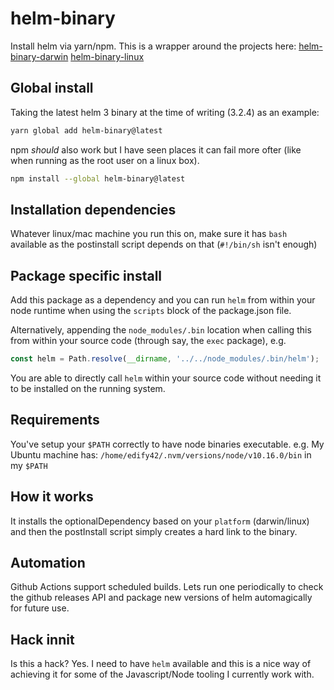 # helm-binary

Install helm via yarn/npm. This is a wrapper around the projects here:
[helm-binary-darwin](https://github.com/edify42/helm-binary-darwin)
[helm-binary-linux](https://github.com/edify42/helm-binary-linux)

## Global install

Taking the latest helm 3 binary at the time of writing (3.2.4) as an example:

```bash
yarn global add helm-binary@latest
```

npm _should_ also work but I have seen places it can fail more ofter (like when
running as the root user on a linux box).

```bash
npm install --global helm-binary@latest
```

## Installation dependencies

Whatever linux/mac machine you run this on, make sure it has `bash` available
as the postinstall script depends on that (`#!/bin/sh` isn't enough)

## Package specific install

Add this package as a dependency and you can run `helm` from within your node
runtime when using the `scripts` block of the package.json file.

Alternatively, appending the `node_modules/.bin` location when calling this
from within your source code (through say, the `exec` package), e.g.

```javascript
const helm = Path.resolve(__dirname, '../../node_modules/.bin/helm');
```

You are able to directly call `helm` within your source code without needing it
to be installed on the running system.

## Requirements

You've setup your `$PATH` correctly to have node binaries executable.
e.g. My Ubuntu machine has: `/home/edify42/.nvm/versions/node/v10.16.0/bin`
in my `$PATH`

## How it works

It installs the optionalDependency based on your `platform` (darwin/linux) and
then the postInstall script simply creates a hard link to the binary.

## Automation

Github Actions support scheduled builds. Lets run one periodically to check
the github releases API and package new versions of helm automagically for
future use.

## Hack innit

Is this a hack? Yes. I need to have `helm` available and this is a nice way of
achieving it for some of the Javascript/Node tooling I currently work with.
